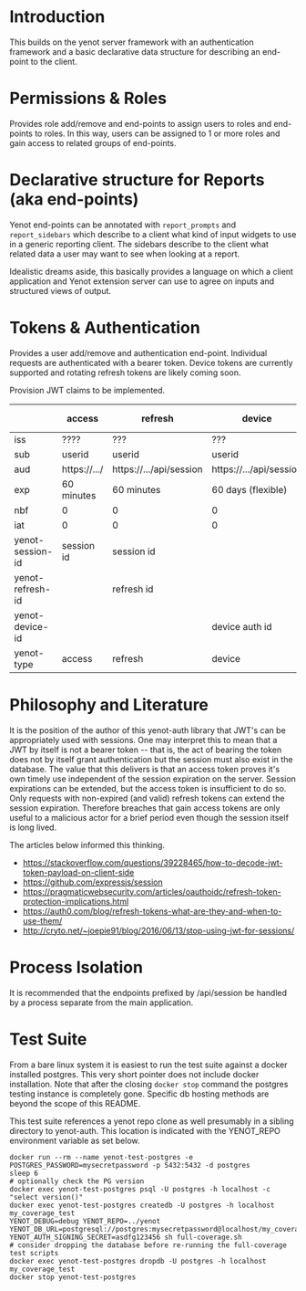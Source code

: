 # Introduction

This builds on the yenot server framework with an authentication framework and
a basic declarative data structure for describing an end-point to the client.

# Permissions & Roles

Provides role add/remove and end-points to assign users to roles and end-points
to roles.  In this way, users can be assigned to 1 or more roles and gain
access to related groups of end-points.

# Declarative structure for Reports (aka end-points)

Yenot end-points can be annotated with `report_prompts` and `report_sidebars`
which describe to a client what kind of input widgets to use in a generic
reporting client.  The sidebars describe to the client what related data a user
may want to see when looking at a report.

Idealistic dreams aside, this basically provides a language on which a client
application and Yenot extension server can use to agree on inputs and
structured views of output.

# Tokens & Authentication

Provides a user add/remove and authentication end-point.  Individual requests
are authenticated with a bearer token.  Device tokens are currently supported
and rotating refresh tokens are likely coming soon.

Provision JWT claims to be implemented.

|                  | access       | refresh                 | device                  | 2fa-verify     |
|------------------|--------------|-------------------------|-------------------------|----------------|
| iss              | ????         | ???                     | ???                     | ???            |
| sub              | userid       | userid                  | userid                  | userid         |
| aud              | https://.../ | https://.../api/session | https://.../api/session | ????           |
| exp              | 60 minutes   | 60 minutes              | 60 days (flexible)      | 10 minutes     |
| nbf              | 0            | 0                       | 0                       | 0              |
| iat              | 0            | 0                       | 0                       | 0              |
| yenot-session-id | session id   | session id              |                         | session-id     |
| yenot-refresh-id |              | refresh id              |                         |                |
| yenot-device-id  |              |                         | device auth id          |                |
| yenot-type       | access       | refresh                 | device                  | 2fa-verify     |

# Philosophy and Literature

It is the position of the author of this yenot-auth library that JWT's can be
appropriately used with sessions.  One may interpret this to mean that a JWT by
itself is not a bearer token -- that is, the act of bearing the token does not
by itself grant authentication but the session must also exist in the database.
The value that this delivers is that an access token proves it's own timely use
independent of the session expiration on the server.  Session expirations can
be extended, but the access token is insufficient to do so.  Only requests with
non-expired (and valid) refresh tokens can extend the session expiration.
Therefore breaches that gain access tokens are only useful to a malicious actor
for a brief period even though the session itself is long lived.

The articles below informed this thinking.

- https://stackoverflow.com/questions/39228465/how-to-decode-jwt-token-payload-on-client-side
- https://github.com/expressjs/session
- https://pragmaticwebsecurity.com/articles/oauthoidc/refresh-token-protection-implications.html
- https://auth0.com/blog/refresh-tokens-what-are-they-and-when-to-use-them/
- http://cryto.net/~joepie91/blog/2016/06/13/stop-using-jwt-for-sessions/

# Process Isolation

It is recommended that the endpoints prefixed by /api/session be handled by
a process separate from the main application.

# Test Suite

From a bare linux system it is easiest to run the test suite against a docker
installed postgres.  This very short pointer does not include docker
installation.  Note that after the closing `docker stop` command the postgres
testing instance is completely gone.  Specific db hosting methods are beyond
the scope of this README.

This test suite references a yenot repo clone as well presumably in a sibling
directory to yenot-auth.  This location is indicated with the YENOT_REPO
environment variable as set below.

```
docker run --rm --name yenot-test-postgres -e POSTGRES_PASSWORD=mysecretpassword -p 5432:5432 -d postgres
sleep 6
# optionally check the PG version
docker exec yenot-test-postgres psql -U postgres -h localhost -c "select version()"
docker exec yenot-test-postgres createdb -U postgres -h localhost my_coverage_test
YENOT_DEBUG=debug YENOT_REPO=../yenot YENOT_DB_URL=postgresql://postgres:mysecretpassword@localhost/my_coverage_test YENOT_AUTH_SIGNING_SECRET=asdfg123456 sh full-coverage.sh
# consider dropping the database before re-running the full-coverage test scripts
docker exec yenot-test-postgres dropdb -U postgres -h localhost my_coverage_test
docker stop yenot-test-postgres
```
